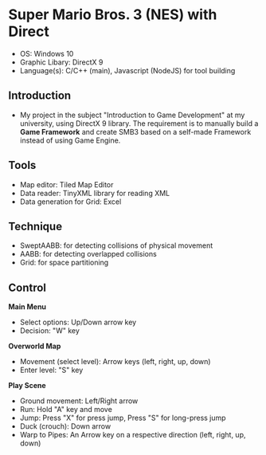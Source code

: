 Super Mario Bros. 3 (NES) with Direct
=======
* OS: Windows 10
* Graphic Libary: DirectX 9
* Language(s): C/C++ (main), Javascript (NodeJS) for tool building

Introduction
-----------
* My project in the subject "Introduction to Game Development" at my university, using DirectX 9 library. The requirement is to manually build a **Game Framework** and create SMB3 based on a self-made Framework instead of using Game Engine.

Tools
-----------
* Map editor: Tiled Map Editor
* Data reader: TinyXML library for reading XML
* Data generation for Grid: Excel

Technique
-----------
* SweptAABB: for detecting collisions of physical movement
* AABB: for detecting overlapped collisions
* Grid: for space partitioning

Control
-----------
**Main Menu**
* Select options: Up/Down arrow key
* Decision: "W" key

**Overworld Map**
* Movement (select level): Arrow keys (left, right, up, down)
* Enter level: "S" key

**Play Scene**
* Ground movement: Left/Right arrow
* Run: Hold "A" key and move
* Jump: Press "X" for press jump, Press "S" for long-press jump 
* Duck (crouch): Down arrow
* Warp to Pipes: An Arrow key on a respective direction (left, right, up, down) 
